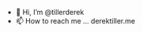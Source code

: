 - 👋 Hi, I’m @tillerderek
- 📫 How to reach me ... derektiller.me

<!---
tillerderek/tillerderek is a ✨ special ✨ repository because its `README.md` (this file) appears on your GitHub profile.
You can click the Preview link to take a look at your changes.
--->
